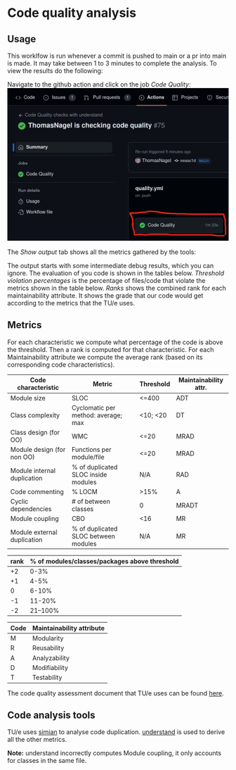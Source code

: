 # Code quality analysis

## Usage

This worklfow is run whenever a commit is pushed to main or a pr into main is made. It may take between 1 to 3 minutes to complete the analysis. To view the results do the following:

Navigate to the github action and click on the job *Code Quality*:
![alt text](docs/github-action.jpg)

The *Show output* tab shows all the metrics gathered by the tools:

The output starts with some intermediate debug results, which you can ignore.
The evaluation of you code is shown in the tables below. *Threshold violation percentages* is the percentage of files/code that violate the metrics shown in the table below. *Ranks* shows the combined rank for each maintainability attribute. It shows the grade that our code would get according to the metrics that the TU/e uses.


## Metrics

For each characteristic we compute what percentage of the code is above the threshold. Then a rank is computed for that characteristic. For each Maintainability attribute we compute the average rank (based on its corresponding code characteristics).

Code characteristic         | Metric                               | Threshold | Maintainability attr.
----------------------------|--------------------------------------|-----------|----------------------
Module size                 | SLOC                                 |  <=400    | ADT
Class complexity            | Cyclomatic per method: average; max  |  <10; <20 | DT
Class design (for OO)       | WMC                                  |  <=20     | MRAD
Module design (for non OO)  | Functions per module/file            |  <=20     | MRAD
Module internal duplication | % of duplicated SLOC inside modules  |  N/A      | RAD
Code commenting             | % LOCM                               |  >15%     | A
Cyclic dependencies         | # of between classes                 |  0        | MRADT
Module coupling             | CBO                                  |  <16      | MR
Module external duplication | % of duplicated SLOC between modules |  N/A      | MR

rank    |    % of modules/classes/packages above threshold
--------|-------------------------------------------------
+2      |    0-3%
+1      |    4-5%
0       |    6-10%
-1      |    11-20%
-2      |    21–100%

Code | Maintainability attribute
-----|--------------------------
M    | Modularity
R    | Reusability
A    | Analyzability
D    | Modifiability
T    | Testability

The code quality assessment document that TU/e uses can be found [here](https://canvas.tue.nl/courses/25283/files/folder/SEP%20Materials/Assessment%20and%20Guidelines?).


## Code analysis tools
TU/e uses [simian](http://www.harukizaemon.com/simian/index.html/) to analyse code duplication.
[understand](http://scitools.com/student) is used to derive all the other metrics.

**Note:** understand incorrectly computes Module coupling, it only accounts for classes in the same file. 
